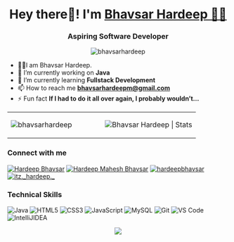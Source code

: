 <h1 align="center">Hey there👋! I'm <a target="_blank" href="https://myportfolio2154.herokuapp.com/">Bhavsar Hardeep 🙋‍♂️</a></h1>


<h3 align="center">Aspiring Software Developer</h3>
<p align="center"> <img src="https://komarev.com/ghpvc/?username=bhavsarhardeep&label=Profile%20views&color=0e75b6&style=flat" alt="bhavsarhardeep" /> </p>


- 👨‍🎓I am Bhavsar Hardeep.
- 🔭 I’m currently working on **Java**
-  🌱 I’m currently learning **Fullstack Development**
- 📫 How to reach me **bhavsarhardeepm@gmail.com**
- ⚡ Fun fact **If I had to do it all over again, I probably wouldn’t…**


<table align="center">
<tr><td valign="top" width="50%">
<p><img align="center" src="https://github-readme-stats.vercel.app/api/top-langs??username=bhavsarhardeep&show_icons=true&locale=en&include_all_commits=true" alt="bhavsarhardeep" /></p>
<td valign="top" width="50%">
<p align="center"> <img src="" alt="Bhavsar Hardeep | Stats"/>
</td></tr></table>  



<h3 align="left">Connect with me</h3>
<p align="left"> 
<a href="https://www.linkedin.com/in/hardeepbhavsar/" target="blank"> <img align="center" src="https://img.shields.io/badge/linkedin-0078D4?style=for-the-badge&logo=linkedin&logoColor=white" alt="Hardeep Bhavsar"/></a>
<a href="https://www.hackerrank.com/profile/bhavsarhardeepm" target="blank"><img align="center" src="https://img.shields.io/badge/HackerRank-339933?style=for-the-badge&logo=Hackerrank&logoColor=white" alt="Hardeep Mahesh Bhavsar"/></a>
<a href="https://leetcode.com/u/hardeepbhavsar/" target="blank"><img align="center"src="https://img.shields.io/badge/leetcode-FFFFFF?style=for-the-badge&logo=leetcode&logoColor=black"
 " alt="hardeepbhavsar"/></a>
<a href="https://www.instagram.com/itz._hardeep._/" target="blank"><img align="center"src="https://img.shields.io/badge/Instragram-FFFFFF?style=for-the-badge&logo=Instagram&logoColor=black"
 " alt="itz._hardeep._"/></a>

</p>

 <h3>Technical Skills</h3>
 <p align="left"> 
  <img alt="Java" src="https://img.shields.io/badge/java-%23ED8B00.svg?&style=for-the-badge&logo=java&logoColor=white" />
  <img alt="HTML5" src="https://img.shields.io/badge/html5-%23E34F26.svg?&style=for-the-badge&logo=html5&logoColor=white" />
  <img alt="CSS3" src="https://img.shields.io/badge/css3-%231572B6.svg?&style=for-the-badge&logo=css3&logoColor=white" />
  <img alt="JavaScript" src="https://img.shields.io/badge/javascript-%23323330.svg?&style=for-the-badge&logo=javascript&logoColor=%23F7DF1E" />
  <img alt="MySQL" src="https://img.shields.io/badge/MySQL-gray?style=for-the-badge&logo=mysql&logoColor=white" />
  <img alt="Git" src="https://img.shields.io/badge/Git-F05032?style=for-the-badge&logo=git&logoColor=white" />
  <img alt="VS Code" src="https://img.shields.io/badge/Visual_Studio_Code-0078D4?style=for-the-badge&logo=visualstudiocode&logoColor=white" />
  <img alt="IntelliJIDEA" src="https://img.shields.io/badge/IntelliJIDEA-000000.svg?style=for-the-badge&logo=intellij-idea&logoColor=white" />

</p>
<!-- <p><img align="center" src="https://github-readme-stats.vercel.app/api/top-langs?username=bhavsarhardeep&show_icons=true&locale=en&layout=compact" alt="bhavsarhardeep" /></p>  -->
<div align="center">
  <img src="https://github-readme-streak-stats.herokuapp.com/?&user=bhavsarhardeep"/>
<!--   <img src="https://github.com/kothariji/kothariji/blob/master/github-user-contribution.svg"></img>  -->
</div>


<!---
bhavsarhardeep/bhavsarhardeep is a ✨ special ✨ repository because its `README.md` (this file) appears on your GitHub profile.
You can click the Preview link to take a look at your changes.
--->
